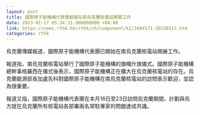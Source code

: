 ```yaml
---
layout: post
title: 國際原子能機構代表團據報在南烏克蘭核電站開展工作
date: 2023-01-17 05:34:31.000000000 +08:00
link: https://news.rthk.hk/rthk/ch/component/k2/1684171-20230117.htm
categories: rthk
---
```


烏克蘭傳媒報道，國際原子能機構代表團已開始在南烏克蘭核電站開展工作。

報道指，南烏克蘭核電站舉行了國際原子能機構的旗幟升旗儀式。國際原子能機構總幹事格羅西在儀式後表示，國際原子能機構正在擴大在烏克蘭核電站的存在。烏克蘭能源部長加盧先科對國際原子能機構在南烏克蘭核電站的訪問表示歡迎，並認為很重要。

報道又指，國際原子能機構代表團在本月16日至23日訪問烏克蘭期間，計劃與烏方就在烏克蘭所有核電站各部署兩名常駐專家的問題達成共識。
